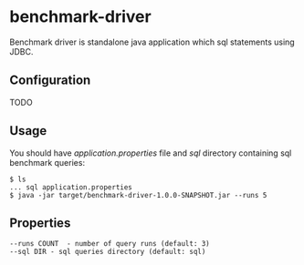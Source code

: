 # benchmark-driver

Benchmark driver is standalone java application which sql statements using JDBC.

## Configuration

TODO

## Usage

You should have _application.properties_ file and _sql_ directory containing sql benchmark queries:

```
$ ls
... sql application.properties
$ java -jar target/benchmark-driver-1.0.0-SNAPSHOT.jar --runs 5
```

## Properties

```
--runs COUNT  - number of query runs (default: 3)
--sql DIR - sql queries directory (default: sql)
```
